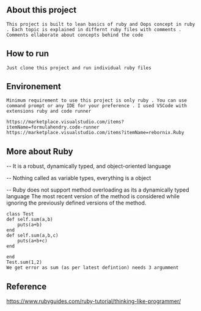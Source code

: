 ## About this project

    This project is built to lean basics of ruby and Oops concept in ruby . Each topic is explained in differnt ruby files with comments . Comments ellaborate about concepts behind the code

## How to run
    Just clone this project and run individual ruby files

## Environement
    Minimum requirement to use this project is only ruby . You can use command prompt or any IDE for your preference . I used VSCode with extensions ruby and code runner
    
    https://marketplace.visualstudio.com/items?itemName=formulahendry.code-runner 
    https://marketplace.visualstudio.com/items?itemName=rebornix.Ruby 

## More about Ruby
-- It is a robust, dynamically typed, and object-oriented language

-- Nothing called as variable types, everything is a object

-- Ruby does not support method overloading as its a dynamically  typed language
    The most recent version of the method is considered while ignoring the previously defined versions of the method.
    
    class Test
    def self.sum(a,b)
        puts(a+b)
    end
    def self.sum(a,b,c)
        puts(a+b+c)
    end
      
    end
    Test.sum(1,2)
    We get error as sum (as per latest defintion) needs 3 argumment

   



## Reference
https://www.rubyguides.com/ruby-tutorial/thinking-like-programmer/
